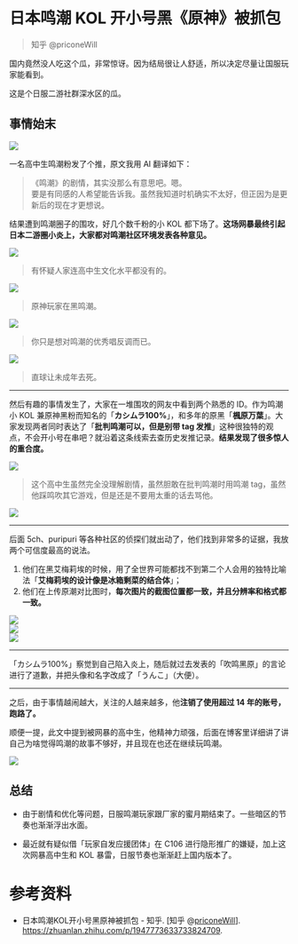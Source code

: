 # 日本鸣潮 KOL 开小号黑《原神》被抓包

> 知乎 @priconeWill

国内竟然没人吃这个瓜，非常惊讶。因为结局很让人舒适，所以决定尽量让国服玩家能看到。

这是个日服二游社群深水区的瓜。

## 事情始末

![](https://raw.githubusercontent.com/bxx-114514/new-iming-blog/refs/heads/main/images/20250919/01.jpg)

一名高中生鸣潮粉发了个推，原文我用 AI 翻译如下：

> 《鸣潮》的剧情，其实没那么有意思吧。嗯。  
要是有同感的人希望能告诉我。虽然我知道时机确实不太好，但正因为是更新后的现在才更想说。

结果遭到鸣潮圈子的围攻，好几个数千粉的小 KOL 都下场了。**这场网暴最终引起日本二游圈小炎上，大家都对鸣潮社区环境发表各种意见。**

![](https://raw.githubusercontent.com/bxx-114514/new-iming-blog/refs/heads/main/images/20250919/02.jpg)  
> 有怀疑人家连高中生文化水平都没有的。

![](https://raw.githubusercontent.com/bxx-114514/new-iming-blog/refs/heads/main/images/20250919/03.jpg)  
> 原神玩家在黑鸣潮。

![](https://raw.githubusercontent.com/bxx-114514/new-iming-blog/refs/heads/main/images/20250919/04.jpg)  
> 你只是想对鸣潮的优秀唱反调而已。

![](https://raw.githubusercontent.com/bxx-114514/new-iming-blog/refs/heads/main/images/20250919/05.jpg)  
> 直球让未成年去死。

---

然后有趣的事情发生了，大家在一堆围攻的网友中看到两个熟悉的 ID。作为鸣潮小 KOL 兼原神黑粉而知名的「**カシムラ100%**」，和多年的原黑「**楓原万葉**」。大家发现两者同时表达了「**批判鸣潮可以，但是别带 tag 发推**」这种很独特的观点，不会开小号在串吧？就沿着这条线索去查历史发推记录。**结果发现了很多惊人的重合度。**

![](https://raw.githubusercontent.com/bxx-114514/new-iming-blog/refs/heads/main/images/20250919/06.jpg)  
> 这个高中生虽然完全没理解剧情，虽然胆敢在批判鸣潮时用鸣潮 tag，虽然他踩鸣吹其它游戏，但是还是不要用太重的话去骂他。

![](https://raw.githubusercontent.com/bxx-114514/new-iming-blog/refs/heads/main/images/20250919/07.jpg)

---

后面 5ch、puripuri 等各种社区的侦探们就出动了，他们找到非常多的证据，我放两个可信度最高的说法。

1. 他们在黑艾梅莉埃的时候，用了全世界可能都找不到第二个人会用的独特比喻法「**艾梅莉埃的设计像是冰箱剩菜的结合体**」； 
2. 他们在上传原潮对比图时，**每次图片的截图位置都一致，并且分辨率和格式都一致。**

![](https://raw.githubusercontent.com/bxx-114514/new-iming-blog/refs/heads/main/images/20250919/08.jpg)  
![](https://raw.githubusercontent.com/bxx-114514/new-iming-blog/refs/heads/main/images/20250919/09.jpg)  
![](https://raw.githubusercontent.com/bxx-114514/new-iming-blog/refs/heads/main/images/20250919/10.jpg)

---

「カシムラ100%」察觉到自己陷入炎上，随后就过去发表的「吹鸣黑原」的言论进行了道歉，并把头像和名字改成了「うんこ」（大便）。

---

之后，由于事情越闹越大，关注的人越来越多，他**注销了使用超过 14 年的账号，跑路了。**

顺便一提，此文中提到被网暴的高中生，他精神力顽强，后面在博客里详细讲了讲自己为啥觉得鸣潮的故事不够好，并且现在也还在继续玩鸣潮。

![](https://raw.githubusercontent.com/bxx-114514/new-iming-blog/refs/heads/main/images/20250919/11.jpg)

## 总结

- 由于剧情和优化等问题，日服鸣潮玩家跟厂家的蜜月期结束了。一些暗区的节奏也渐渐浮出水面。

- 最近就有疑似借「玩家自发应援团体」在 C106 进行隐形推广的嫌疑，加上这次网暴高中生和 KOL 暴雷，日服节奏也渐渐赶上国内版本了。

# 参考资料

- 日本鸣潮KOL开小号黑原神被抓包 - 知乎. [知乎 @[priconeWill](https://www.zhihu.com/people/priconewill)]. https://zhuanlan.zhihu.com/p/1947773633733824709. 

